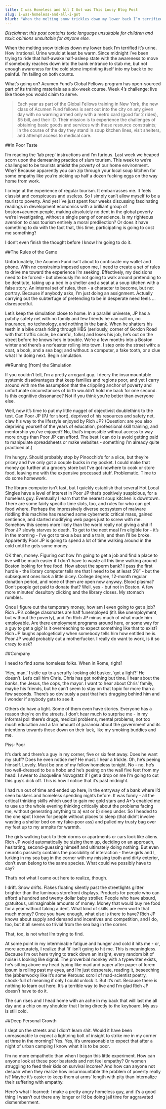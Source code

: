 ```yaml
---
title: I was Homeless and All I Got was This Lousy Blog Post
slug: i-was-homeless-and-all-i-got
blurb: "When the melting snow trickles down my lower back I’m terrified it’s urine. How irrational..."
---
```


*Disclaimer*: *this post contains toxic language unsuitable for children and toxic opinions unsuitable for anyone else.*

When the melting snow trickles down my lower back I’m terrified it’s urine. How irrational. Urine would at least be warm. Since midnight I’ve been trying to ride that half-awake half-asleep state with the awareness to move if somebody reaches down into the bank entrance to stab me, but not enough awareness for the cold stone imprinting itself into my back to be painful. I’m failing on both counts.

What’s going on? Acumen Fund’s Global Fellows program has open-sourced part of its training materials as a six-week course. Week 4’s challenge: live like those you would claim to serve.

> Each year as part of the Global Fellows training in New York, the new class of Acumen Fund fellows is sent out into the city on any given day with no warning armed only with a metro card (good for 2 rides), $5 bill, and their ID. Their mission is to experience the challenges of obtaining basic goods and services with these resource constraints; in the course of the day they stand in soup kitchen lines, visit shelters, and attempt access to medical care.

##In Poor Taste

I’m reading the ‘lab prep’ instructions and I’m furious. Last week we heaped scorn upon the demeaning practice of slum tourism. This week to we’re challenged to be tourists amidst the poverty of our home environment. Why? Because apparently you can zip through your local soup kitchen for some empathy like you’re picking up half a dozen fucking eggs on the way home from work.

I cringe at the experience of regular tourism. It embarrasses me. It feels classist and conspicuous and useless. So I simply can’t allow myself to be a tourist to poverty. And yet I’ve just spent four weeks discussing fascinating readings in development economics with a brilliant group of boston+acumen people, making absolutely no dent in the global poverty we’re investigating, without a single pang of conscience. Is my righteous aversion to class tourism entirely a moral predilection? Or does it have something to do with the fact that, this time, participating is going to cost me something?

I don’t even finish the thought before I know I’m going to do it.

##The Rules of the Game

Unfortunately, the Acumen Fund isn’t about to confiscate my wallet and phone. With no constraints imposed upon me, I need to create a set of rules to drive me toward the experience I’m seeking. Effectively, my decisions need to be forced - but obviously I’m not going to walk around pretending to be destitute, taking up a bed in a shelter and a seat at a soup kitchen with a false story. An internal set of rules, then - a character to become, but not portray. Because if anybody asks, I’m just doing an assignment. Actually carrying out the subterfuge of pretending to be in desperate need feels … disrespectful.

Let’s keep the simulation close to home. In a parallel universe, JP has a patchy safety net with no family and few friends he can call on, no insurance, no technology, and nothing in the bank. When he shatters his teeth in a bike crash riding through HBS (seriously, corner of Gordon Road with that traffic circle, be careful, folks) and loses his job, he’s out on the street before he knows he’s in trouble. We’re a few months into a Boston winter and there’s a nor’easter rolling into town. I step onto the street with: a coat, a book, and a sea bag; and without: a computer, a fake tooth, or a clue what I’m doing next. Begin simulation.

##Running [from] the Simulation

If you couldn’t tell, I’m a pretty arrogant guy. I decry the insurmountable systemic disadvantages that keep families and regions poor, and yet I carry around with me the assumption that the crippling anchor of poverty and unfortunate circumstances of birth wouldn’t hold me back for one second. Is this cognitive dissonance? Not if you think you’re better than everyone else.

Well, now it’s time to put my little nugget of objectivist doublethink to the test. Can Poor JP (PJ for short), deprived of his resources and safety net, claw his way to the lifestyle enjoyed by Rich JP? (Question: are you also depriving yourself of the years of education, professional skill training, and mentorship you’ve enjoyed? No, that’s impossible without access to way more drugs than Poor JP can afford. The best I can do is avoid getting paid to manipulate spreadsheets or make websites - something I’m already quite practiced at.)

I’m hungry. Should probably stop by Pinocchio’s for a slice, but they’re pricey and I’ve only got a couple bucks in my pocket. I could make that money go further at a grocery store but I’ve got nowhere to cook or store food, leaving me with the expensive processed stuff. Problematic. Time to do some homework.

The library computer isn’t fast, but I quickly establish that several Hot Local Singles have a level of interest in Poor JP that’s positively suspicious, for a homeless guy. Eventually I learn that the nearest soup kitchen is downtown. There are some fairly specific time slots, too, and rules for who can get food where. Perhaps the impressively diverse ecosystem of malware riddling this machine has reached some cybernetic critical mass, gained sentience, and started modifying web pages just to screw with me. Somehow this seems more likely than the world really not giving a shit if Poor JP slowly starves to death. To get to the next meal I’m eligible for - it’s in the morning - I’ve got to take a bus and a train, and then I’ll be broke. Apparently Poor JP is going to spend a lot of time walking around in the cold until he gets some money.

OK then, money. Figuring out how I’m going to get a job and find a place to live will be much easier if I don’t have to waste all this time walking around Boston looking for free food. How about the sperm bank? I pass the first hurdle - the library computer tells me that I need to be at least 5’8” - but the subsequent ones look a little dicey. College degree, 12-month regular donation period, and none of them are open now anyway. Blood plasma? Don’t people get paid to donate that? Well, yes - but not in Boston. A few more minutes’ desultory clicking and the library closes. My stomach rumbles.

Once I figure out the temporary money, how am I even going to get a job? Rich JP’s college classmates are half funemployed (it’s like unemployment, but without the poverty), and I’m Rich JP minus much of what made him employable. Are there employment programs around here, or some way for a guy to get a gig? Is it overreaching to expect something like that to exist? Rich JP laughs apologetically when somebody tells him how entitled he is. Poor JP would probably cut a motherfucker. I really do want to work, is it so crazy to ask?

##Company

I need to find some homeless folks. When in Rome, right?

‘Hey, man,’ I sidle up to a scruffy-looking old busker, ‘got a light?’ He doesn’t. Let’s call him Chris. Chris has got nothing but time. I hear about the banks, the Jesus, the cops, the mayor. I want to hear about Chris’ family, maybe his friends, but he can’t seem to stay on that topic for more than a few seconds. There’s so obviously a past that he’s dragging behind him and I wonder if anybody gets to see it.

Others do have a light. Some of them even have stories. Everyone has a reason they’re on the streets. I don’t hear much to surprise me - in my informal poll there’s drugs, medical problems, mental problems, not too much education and a fair amount of paranoia about the government and its intentions towards those down on their luck, like my smoking buddies and me.

Piss-Poor

It’s dark and there’s a guy in my corner, five or six feet away. Does he want my stuff? Does he even notice me? He must. I hear a trickle. Oh, he’s peeing himself. Lovely. Must be one of my fellow homeless tonight. No - no, he’s too well-dressed to be a hobo and he’s peeing on the wall five feet from my head. I swear to Jacqueline Novogratz if I get a drop on me I’m going to cut this guy’s dick off. This is how I notice that it’s past midnight.

I had run out of time and ended up here, in the entryway of a bank where I’d seen buskers and homeless spending nights before. It was funny - all the critical thinking skills which used to gain me gold stars and A+’s enabled me to use up the whole evening thinking critically about the problems facing me, without generating anything to a) eat or b) sleep under. So I headed to the one spot I knew for people without places to sleep (that didn’t involve wasting a shelter bed on my fake-poor ass) and pulled my trusty bag over my feet up to my armpits for warmth.

The girls walking back to their dorms or apartments or cars look like aliens. Rich JP would automatically be sizing them up, deciding on an approach, hesitating, second-guessing himself and ultimately doing nothing. But even neurotic passivity contains the possibility of interaction - these girls and I, lurking in my sea bag in the corner with my missing tooth and dirty exterior, don’t even belong to the same species. What could we possibly have to say?

That’s not what I came out here to realize, though.

I drift. Snow drifts. Flakes floating silently past the streetlights glitter brighter than the luminous storefront displays. Products for people who can afford a hundred and twenty dollar baby stroller. People who have absurd, gratuitous, unimaginable amounts of money. Money that would buy me food for a year without taking a dent. What kind of skills are even worth that much money? Once you have enough, what else is there to have? Rich JP knows about supply and demand and incentives and competition, and I do, too, but it all seems so trivial from the sea bag in the corner.

That, too, is not what I’m trying to find.

At some point in my interminable fatigue and hunger and cold it hits me - or, more accurately, I realize that ‘it’ isn’t going to hit me. This is meaningless. Because I’m out here trying to track down an insight, every random bit of noise is looking like signal. The proverbial monkey with a typewriter exists, he’s sitting above my head typing like mad and paper after paper of lorem ipsum is rolling past my eyes, and I’m just desperate, reading it, beseeching the jabberwocky like it’s some Kerouac scroll of mad-scientist poetry, chock-full of meaning if only I could unlock it. But it’s not. Because there is nothing to learn out here. It’s a terrible way to live and I’m glad Rich JP doesn’t have to do it.

The sun rises and I head home with an ache in my back that will last me all day and a chip on my shoulder that I bring directly to the keyboard. My ass is still cold.

##Deep Personal Growth

I slept on the streets and I didn’t learn shit. Would it have been unreasonable to expect a lightning bolt of insight to strike me in my corner at three in the morning? Yes. Yes, it’s unreasonable to expect that after a night of urban camping I know what it is to be poor.

I’m no more empathetic than when I began this little experiment. How can anyone look at these poor bastards and not feel empathy? Or women struggling to feed their kids on survival income? And how can anyone not despair when they realize how insurmountable the problem of poverty really is? Maybe it’s easier to keep them at arms’ length with pity than internalize their suffering with empathy.

Here’s what I learned: I make a pretty angry homeless guy, and it’s a good thing I wasn’t out there any longer or I’d be doing jail time for aggravated dismemberment.